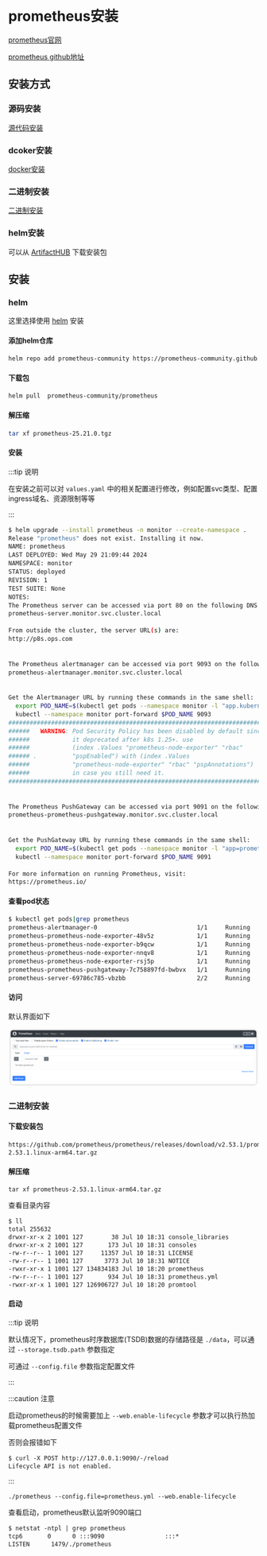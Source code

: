 # prometheus安装

[prometheus官网](https://prometheus.io/)

[prometheus github地址](https://github.com/prometheus/prometheus)



## 安装方式

### 源码安装

[源代码安装](https://prometheus.io/docs/prometheus/latest/installation/#from-source)



### dcoker安装

[docker安装](https://prometheus.io/docs/prometheus/latest/installation/#using-docker)



### 二进制安装

[二进制安装](https://github.com/prometheus/prometheus/releases)



### helm安装

可以从 [ArtifactHUB](https://artifacthub.io/packages/helm/prometheus-community/prometheus) 下载安装包



## 安装

### helm

这里选择使用 [helm](https://github.com/helm/helm) 安装

#### 添加helm仓库

```bash
helm repo add prometheus-community https://prometheus-community.github.io/helm-charts
```



#### 下载包

```bash
helm pull  prometheus-community/prometheus
```



#### 解压缩

```bash
tar xf prometheus-25.21.0.tgz
```



#### 安装

:::tip 说明 

在安装之前可以对 `values.yaml` 中的相关配置进行修改，例如配置svc类型、配置ingress域名、资源限制等等

:::

```bash
$ helm upgrade --install prometheus -n monitor --create-namespace .
Release "prometheus" does not exist. Installing it now.
NAME: prometheus
LAST DEPLOYED: Wed May 29 21:09:44 2024
NAMESPACE: monitor
STATUS: deployed
REVISION: 1
TEST SUITE: None
NOTES:
The Prometheus server can be accessed via port 80 on the following DNS name from within your cluster:
prometheus-server.monitor.svc.cluster.local

From outside the cluster, the server URL(s) are:
http://p8s.ops.com


The Prometheus alertmanager can be accessed via port 9093 on the following DNS name from within your cluster:
prometheus-alertmanager.monitor.svc.cluster.local


Get the Alertmanager URL by running these commands in the same shell:
  export POD_NAME=$(kubectl get pods --namespace monitor -l "app.kubernetes.io/name=alertmanager,app.kubernetes.io/instance=prometheus" -o jsonpath="{.items[0].metadata.name}")
  kubectl --namespace monitor port-forward $POD_NAME 9093
#################################################################################
######   WARNING: Pod Security Policy has been disabled by default since    #####
######            it deprecated after k8s 1.25+. use                        #####
######            (index .Values "prometheus-node-exporter" "rbac"          #####
###### .          "pspEnabled") with (index .Values                         #####
######            "prometheus-node-exporter" "rbac" "pspAnnotations")       #####
######            in case you still need it.                                #####
#################################################################################


The Prometheus PushGateway can be accessed via port 9091 on the following DNS name from within your cluster:
prometheus-prometheus-pushgateway.monitor.svc.cluster.local


Get the PushGateway URL by running these commands in the same shell:
  export POD_NAME=$(kubectl get pods --namespace monitor -l "app=prometheus-pushgateway,component=pushgateway" -o jsonpath="{.items[0].metadata.name}")
  kubectl --namespace monitor port-forward $POD_NAME 9091

For more information on running Prometheus, visit:
https://prometheus.io/
```



#### 查看pod状态

```sh
$ kubectl get pods|grep prometheus
prometheus-alertmanager-0                            1/1     Running   0          3h3m
prometheus-prometheus-node-exporter-48v5z            1/1     Running   0          3h3m
prometheus-prometheus-node-exporter-b9qcw            1/1     Running   0          3h3m
prometheus-prometheus-node-exporter-nnqv8            1/1     Running   0          3h3m
prometheus-prometheus-node-exporter-rsj5p            1/1     Running   0          3h3m
prometheus-prometheus-pushgateway-7c758897fd-bwbvx   1/1     Running   0          3h3m
prometheus-server-69786c785-vbzbb                    2/2     Running   0          3h3m
```



#### 访问

默认界面如下

![iShot_2024-05-30_17.23.40](https://github.com/pptfz/picgo-images/blob/master/img/iShot_2024-05-30_17.23.40.png)



### 二进制安装

#### 下载安装包

```shell
https://github.com/prometheus/prometheus/releases/download/v2.53.1/prometheus-2.53.1.linux-arm64.tar.gz
```



#### 解压缩

```shell
tar xf prometheus-2.53.1.linux-arm64.tar.gz
```



查看目录内容

```shell
$ ll
total 255632
drwxr-xr-x 2 1001 127        38 Jul 10 18:31 console_libraries
drwxr-xr-x 2 1001 127       173 Jul 10 18:31 consoles
-rw-r--r-- 1 1001 127     11357 Jul 10 18:31 LICENSE
-rw-r--r-- 1 1001 127      3773 Jul 10 18:31 NOTICE
-rwxr-xr-x 1 1001 127 134834183 Jul 10 18:20 prometheus
-rw-r--r-- 1 1001 127       934 Jul 10 18:31 prometheus.yml
-rwxr-xr-x 1 1001 127 126906727 Jul 10 18:20 promtool
```



#### 启动

:::tip 说明

默认情况下，prometheus时序数据库(TSDB)数据的存储路径是 `./data`，可以通过 `--storage.tsdb.path` 参数指定

可通过 `--config.file` 参数指定配置文件

:::



:::caution 注意

启动prometheus的时候需要加上 `--web.enable-lifecycle` 参数才可以执行热加载prometheus配置文件

否则会报错如下

```shell
$ curl -X POST http://127.0.0.1:9090/-/reload
Lifecycle API is not enabled.
```

:::

```shell
./prometheus --config.file=prometheus.yml --web.enable-lifecycle
```



查看启动，prometheus默认监听9090端口

```shell
$ netstat -ntpl | grep prometheus
tcp6       0      0 :::9090                 :::*                    LISTEN      1479/./prometheus   
```






